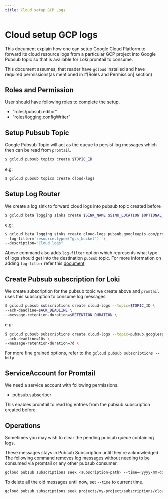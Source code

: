 ```yaml
---
title: Cloud setup GCP Logs
---
```

# Cloud setup GCP logs

This document explain how one can setup Google Cloud Platform to forward its cloud resource logs from a particular GCP project into Google Pubsub topic so that is available for Loki promtail to consume.

This document assumes, that reader have `gcloud` installed and have required permissions(as mentioned in #[Roles and Permission] section)

## Roles and Permission

User should have following roles to complete the setup.
- "roles/pubsub.editor"
- "roles/logging.configWriter"

## Setup Pubsub Topic

Google Pubsub Topic will act as the queue to persist log messages which then can be read from `promtail`.

```bash
$ gcloud pubsub topics create $TOPIC_ID
```

e.g:
```bash
$ gcloud pubsub topics create cloud-logs
```

## Setup Log Router

We create a log sink to forward cloud logs into pubsub topic created before

```bash
$ gcloud beta logging sinks create $SINK_NAME $SINK_LOCATION $OPTIONAL_FLAGS
```

e.g:
```bash
$ gcloud beta logging sinks create cloud-logs pubsub.googleapis.com/projects/my-project/topics/cloud-logs \
--log-filter='resource.type=("gcs_bucket")' \
--description="Cloud logs"
```

Above command also adds `log-filter` option which represents what type of logs should get into the destination `pubsub` topic.
For more information on adding `log-filter` refer this [document](https://cloud.google.com/logging/docs/export/configure_export_v2#creating_sink)

## Create Pubsub subscription for Loki

We create subscription for the pubsub topic we create above and `promtail` uses this subscription to consume log messages.

```bash
$ gcloud pubsub subscriptions create cloud-logs --topic=$TOPIC_ID \
--ack-deadline=$ACK_DEADLINE \
--message-retention-duration=$RETENTION_DURATION \
```

e.g:
```bash
$ gcloud pubsub subscriptions create cloud-logs --topic=pubsub.googleapis.com/projects/my-project/topics/cloud-logs \
--ack-deadline=10s \
--message-retention-duration=7d \
```

For more fine grained options, refer to the `gcloud pubsub subscriptions --help`

## ServiceAccount for Promtail

We need a service account with following permissions.
- pubsub.subscriber

This enables promtail to read log entries from the pubsub subscription created before.

## Operations

Sometimes you may wish to clear the pending pubsub queue containing logs.

These messages stays in Pubsub Subscription until they're acknowledged. The following command removes log messages without needing to be consumed via promtail or any other pubsub consumer.

```bash
gcloud pubsub subscriptions seek <subscription-path> --time=<yyyy-mm-ddThh:mm:ss>
```

To delete all the old messages until now, set `--time` to current time.

```bash
gcloud pubsub subscriptions seek projects/my-project/subscriptions/cloud-logs --time=$(date +%Y-%m-%dT%H:%M:%S)
```
